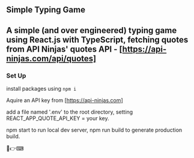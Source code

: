 ## Simple Typing Game 

A simple (and over engineered) typing game using React.js with TypeScript, fetching quotes from API Ninjas' quotes API - [https://api-ninjas.com/api/quotes]
---

### Set Up
install packages using `npm i`

Aquire an API key from [https://api-ninjas.com]

add a file named '.env' to the root directory, setting REACT_APP_QUOTE_API_KEY = your key. 

npm start to run local dev server, npm run build to generate production build. 

🤠👉⌨